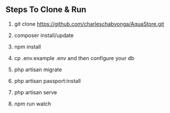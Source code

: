 ## Steps To Clone & Run

1. git clone https://github.com/charleschabvonga/AquaStore.git

2. composer install/update

3. npm install

4. cp .env.example .env and then configure your db

5. php artisan migrate

6. php artisan passport:install

7. php artisan serve

8. npm run watch
